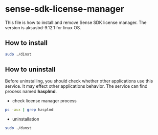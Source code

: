 # sense-sdk-license-manager
This file is how to install and remove Sense SDK license manager. The version is aksusbd-9.12.1 for linux OS.

## How to install
```bash
sudo ./dinst
```

## How to uninstall
Before uninstalling, you should check whether other applications use this service. It may effect other applications behavior.
The service can find process named **hasplmd**.

- check license manager process
```bash
ps -aux | grep hasplmd
```

- uninstallation
```bash
sudo ./dunst
```